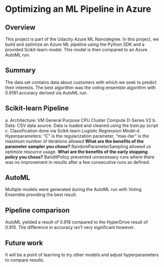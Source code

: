 # Optimizing an ML Pipeline in Azure

## Overview
This project is part of the Udacity Azure ML Nanodegree.
In this project, we build and optimize an Azure ML pipeline using the Python SDK and a provided Scikit-learn model.
This model is then compared to an Azure AutoML run.

## Summary
The data set contains data about customers with which we seek to predict their interests.
The best algorithm was the voting ensemble algorithm with 0.9181 accuracy derived via AutoML run.
## Scikit-learn Pipeline
a. Architecture: VM General Purpose CPU Cluster Compute D-Series V2
b. Data: CSV data source. Data is loaded and cleaned using the train.py script
c. Classification done via Scikit-learn Logistic Regression Model 
d. Hyperparameters: “C” is the regularization parameter, “max-iter” is the maximum number of iterations allowed
**What are the benefits of the parameter sampler you chose?**
RandomParameterSampling allowed us optimize resource usage.
**What are the benefits of the early stopping policy you chose?**
BanditPolicy prevented unnecessary runs where there was no improvement in results after a few consecutive runs as defined.

## AutoML
Multiple models were generated during the AutoML run with Voting Ensemble providing the best result.

## Pipeline comparison
AutoML yielded a result of 0.918 compared to the HyperDrive result of 0.915. The difference in accuracy isn't very significant however.

## Future work
It will be a point of learning to try other models and adjust hyperparameters to compare results.



